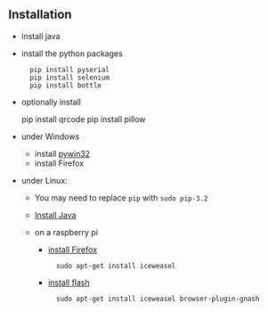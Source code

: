 

Installation
------------

- install java
- install the python packages

		pip install pyserial
		pip install selenium
		pip install bottle

- optionally install

	pip install qrcode
	pip install pillow

- under Windows

	- install [pywin32](https://pypi.python.org/pypi/pywin32/214)
	- install Firefox

- under Linux:

	- You may need to replace `pip` with `sudo pip-3.2`
	- [Install Java](https://www.digitalocean.com/community/tutorials/how-to-install-java-on-ubuntu-with-apt-get)

	- on a raspberry pi

		- [install Firefox](https://www.youtube.com/watch?v=9cODs3ft8Xc) 
		
		        sudo apt-get install iceweasel

		- [install flash](https://www.youtube.com/watch?annotation_id=annotation_885060&feature=iv&src_vid=9cODs3ft8Xc&v=mR45h-FAHlU) 
		
                sudo apt-get install iceweasel browser-plugin-gnash